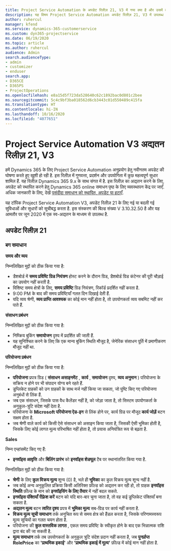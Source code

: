 ```yaml
---
title: Project Service Automation के अपडेट रिलीज़ 21, V3 में नया क्या है और उसमें क्या परिवर्तन हुआ है
description: यह विषय Project Service Automation अपडेट रिलीज़ 21, V3 में उपलब्ध सुविधाओं और सुधारों को सूचीबद्ध करता है.
author: ruhercul
manager: kfend
ms.service: dynamics-365-customerservice
ms.custom: dyn365-projectservice
ms.date: 06/19/2020
ms.topic: article
ms.author: ruhercul
audience: Admin
search.audienceType:
- admin
- customizer
- enduser
search.app:
- D365CE
- D365PS
- ProjectOperations
ms.openlocfilehash: e8a15d5f723da528640c62c1892bac0d801c2bee
ms.sourcegitcommit: 5c4c9bf3ba018562d6cb3443c01d550489c415fa
ms.translationtype: HT
ms.contentlocale: hi-IN
ms.lasthandoff: 10/16/2020
ms.locfileid: "4077651"
---
```

# <a name="project-service-automation-update-release-21-v3"></a>Project Service Automation V3 अद्यतन रिलीज़ 21, V3

हमें Dynamics 365 के लिए Project Service Automation अनुप्रयोग हेतु नवीनतम अपडेट की घोषणा करते हुए खुशी हो रही है. इस रिलीज़ में गुणवत्ता, प्रदर्शन और उपयोगिता में कुछ महत्वपूर्ण सुधार शामिल हैं. यह रिलीज़ Dynamics 365 9.x के साथ संगत में है. इस रिलीज़ का अद्यतन करने के लिए, अपडेट को स्थापित करने हेतु Dynamics 365 online समाधन पृष्ठ के लिए व्यवस्थापन केंद्र पर जाएँ. अधिक जानकारी के लिए, देखें [पसंदीदा समाधान को स्थापित, अपडेट या हटाएँ](https://docs.microsoft.com/power-platform/admin/install-remove-preferred-solution).

यह टॉपिक Project Service Automation V3, अपडेट रिलीज़ 21 के लिए नई या बदली गई सुविधाओं और सुधारों को सूचीबद्ध करता है. इस संस्करण की बिल्ड संख्या V 3.10.32.50 है और यह आमतौर पर जून 2020 में एक स्व-अद्यतन के माध्यम से उपलब्ध है.

## <a name="update-release-21"></a>अपडेट रिलीज़ 21

### <a name="bug-fixes"></a>बग समाधान

**समय और व्यय**

निम्नलिखित मुद्दों को ठीक किया गया है:

- डैशबोर्ड में **समय प्रविष्टि ग्रिड नियंत्रण** होस्ट करने के दौरान ग्रिड, डैशबोर्ड ग्रिड कंटेनर की पूरी चौड़ाई का उपयोग नहीं करती है.
- विशिष्ट समय क्षेत्रों के लिए, **समय प्रविष्टि** ग्रिड नियंत्रण, रिकॉर्ड प्रदर्शित नहीं करता है.
- 9:00 PM के बाद की समय प्रविष्टियाँ गलत दिन दिखाई देती हैं.
- यदि व्यय श्रेणी, **व्यय प्राप्ति आवश्यक** का कोई मान नहीं होता है, तो उपयोगकर्ता व्यय सबमिट नहीं कर पाते हैं.

**संसाधन प्रबंधन**

निम्नलिखित मुद्दों को ठीक किया गया है:

- निष्क्रिय बुकिंग **समायोजन** दृश्य में प्रदर्शित की जाती हैं.
- यह सुनिश्चित करने के लिए कि एक मान्य बुकिंग स्थिति मौजूद है, जेनेरिक संसाधन पूर्ति में प्रमाणीकरण मौजूद नहीं था.

**परियोजना प्रबंधन**

निम्नलिखित मुद्दों को ठीक किया गया है:

- **परियोजना** प्रपत्र ग्रिड ( **संसाधन असाइनमेंट** , **कार्य** , **समायोजन** दृश्य, **व्यय अनुमान** ) परियोजना के सक्रिय न होने पर भी संपादन योग्य बने रहते हैं.
- डुप्लिकेट ग्राहकों को उन ग्राहकों के साथ मर्ज नहीं किया जा सकता, जो पुष्टि किए गए परियोजना अनुबंधों से लिंक हैं.
- जब एक संसाधन, जिसके पास वैध कैलेंडर नहीं है, को जोड़ा जाता है, तो सिस्टम उपयोगकर्ता के अनुकूल-त्रुटि संदेश नहीं देता है.
- परियोजना के **Microsoft परियोजना ऐड-इन** से लिंक होने पर, कार्य ग्रिड पर मौजूद **कार्य जोड़ें** बटन सक्षम होता है.
- जब श्रेणी वाले कार्य को किसी ऐसे संसाधन को असाइन किया जाता है, जिसकी ऐसी भूमिका होती है, जिसके लिए कोई लागत मूल्य परिभाषित नहीं होता है, तो प्रयास अनियंत्रित रूप से बढ़ता है.

**Sales**

निम्न एन्हांसमेंट किए गए हैं:

- **इनवॉइस आवृत्ति** और **बिलिंग प्रारंभ** को **इनवॉइस शेड्यूल** टैब पर स्थानांतरित किया गया है.

निम्नलिखित मुद्दों को ठीक किया गया है:

- **श्रेणी** के लिए **कुल विक्रय मूल्य** शून्य (0) है, भले ही **भूमिका** का कुल विक्रय मूल्य शून्य नहीं है.
- जब कोई अन्य अनुकूलित प्रक्रिया किसी अतिरिक्त फ़ील्ड को अद्यतन कर रही हो, तो ग्राहक **इनवॉइस स्थिति** फ़ील्ड के मान को **इनवॉइसिंग के लिए तैयार** में नहीं बदल सकते.
- **इनवॉइस पंक्तियाँ रीफ़्रेश करें** बटन को यदि बार-बार चुना जाता है, तो वह कई डुप्लिकेट पंक्तियाँ बना सकता है.
- **अद्यतन मूल्य** बटन **त्वरित दृश्य** प्रपत्र में **भूमिका मूल्य** सब-ग्रिड पर कार्य नहीं करता है.
- **विक्रय मूल्य सूची समाधान** तर्क अनुचित रूप से समय क्षेत्र को हैंडल करता है, जिसके परिणामस्वरूप मूल्य सूचियों का गलत चयन होता है.
- परियोजना की **कुल वास्तविक लागत** , एकल समय प्रविष्टि के स्वीकृत होने के बाद एक भिन्नात्मक राशि द्वारा बंद की जा सकती है.
- **मूल्य समाधान** तर्क तब उपयोगकर्ता के अनुकूल त्रुटि संदेश प्रदान नहीं करता है, जब **पुनर्प्राप्त RolePrice** का **'प्राथमिक इकाई'** और **'प्राथमिक इकाई में मूल्य'** फ़ील्ड में कोई मान नहीं होता है.
